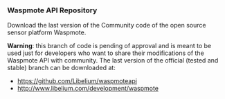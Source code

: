 ### Waspmote API Repository
Download the last version of the Community code of the open source sensor platform Waspmote.

**Warning**: this branch of code is pending of approval and is meant to be used just for developers who want to share their modifications of the Waspmote API with community. The last version of the official (tested and stable) branch can be downloaded at:

* https://github.com/Libelium/waspmoteapi
* http://www.libelium.com/development/waspmote

